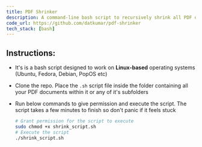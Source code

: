 ```yaml
---
title: PDF Shrinker
description: A command-line bash script to recursively shrink all PDF documents within a folder and it's subfolders
code_url: https://github.com/datkumar/pdf-shrinker
tech_stack: [bash]
---
```


## Instructions:

- It's is a bash script designed to work on **Linux-based** operating systems (Ubuntu, Fedora, Debian, PopOS etc)
- Clone the repo. Place the `.sh` script file inside the folder containing all your PDF documents within it or any of it's subfolders
- Run below commands to give permission and execute the script. The script takes a few minutes to finish so don't panic if it feels stuck

  ```bash
  # Grant permission for the script to execute
  sudo chmod +x shrink_script.sh
  # Execute the script
  ./shrink_script.sh
  ```
